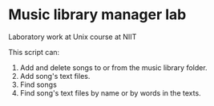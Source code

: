 # Music library manager lab
Laboratory work at Unix course at NIIT

This script can:
1. Add and delete songs to or from the music library folder.
2. Add song's text files.
3. Find songs
4. Find song's text files by name or by words in the texts.
